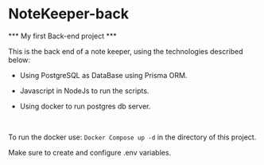 # NoteKeeper-back

*** My first Back-end project ***

This is the back end of a note keeper, using the technologies described below:

- Using PostgreSQL as DataBase using Prisma ORM.

- Javascript in NodeJs to run the scripts.
  
- Using docker to run postgres db server.
  
<br>

To run the docker use:
`Docker Compose up -d` in the directory of this project.

Make sure to create and configure .env variables.

<br>

